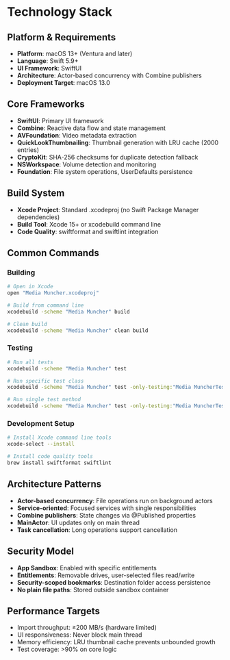 # Technology Stack

## Platform & Requirements
- **Platform**: macOS 13+ (Ventura and later)
- **Language**: Swift 5.9+
- **UI Framework**: SwiftUI
- **Architecture**: Actor-based concurrency with Combine publishers
- **Deployment Target**: macOS 13.0

## Core Frameworks
- **SwiftUI**: Primary UI framework
- **Combine**: Reactive data flow and state management
- **AVFoundation**: Video metadata extraction
- **QuickLookThumbnailing**: Thumbnail generation with LRU cache (2000 entries)
- **CryptoKit**: SHA-256 checksums for duplicate detection fallback
- **NSWorkspace**: Volume detection and monitoring
- **Foundation**: File system operations, UserDefaults persistence

## Build System
- **Xcode Project**: Standard .xcodeproj (no Swift Package Manager dependencies)
- **Build Tool**: Xcode 15+ or xcodebuild command line
- **Code Quality**: swiftformat and swiftlint integration

## Common Commands

### Building
```bash
# Open in Xcode
open "Media Muncher.xcodeproj"

# Build from command line
xcodebuild -scheme "Media Muncher" build

# Clean build
xcodebuild -scheme "Media Muncher" clean build
```

### Testing
```bash
# Run all tests
xcodebuild -scheme "Media Muncher" test

# Run specific test class
xcodebuild -scheme "Media Muncher" test -only-testing:"Media MuncherTests/ImportServiceIntegrationTests"

# Run single test method
xcodebuild -scheme "Media Muncher" test -only-testing:"Media MuncherTests/ImportServiceIntegrationTests/testBasicImportFlow"
```

### Development Setup
```bash
# Install Xcode command line tools
xcode-select --install

# Install code quality tools
brew install swiftformat swiftlint
```

## Architecture Patterns
- **Actor-based concurrency**: File operations run on background actors
- **Service-oriented**: Focused services with single responsibilities
- **Combine publishers**: State changes via @Published properties
- **MainActor**: UI updates only on main thread
- **Task cancellation**: Long operations support cancellation

## Security Model
- **App Sandbox**: Enabled with specific entitlements
- **Entitlements**: Removable drives, user-selected files read/write
- **Security-scoped bookmarks**: Destination folder access persistence
- **No plain file paths**: Stored outside sandbox container

## Performance Targets
- Import throughput: ≥200 MB/s (hardware limited)
- UI responsiveness: Never block main thread
- Memory efficiency: LRU thumbnail cache prevents unbounded growth
- Test coverage: >90% on core logic